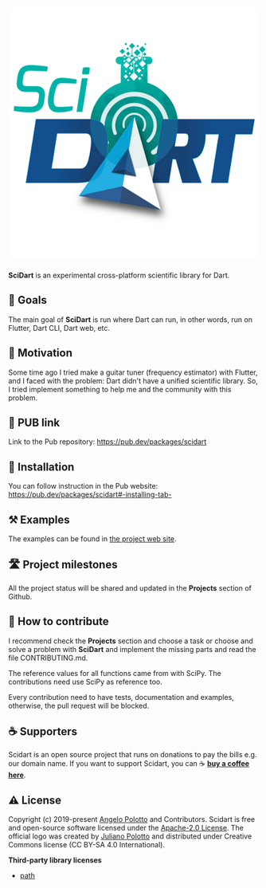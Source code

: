 # ![Scidart logo](https://github.com/scidart/scidart.org/blob/master/img/logo_small.png?raw=true)

**SciDart** is an experimental cross-platform scientific library for Dart.

## 🏹 Goals

The main goal of **SciDart** is run where Dart can run, in other words, run on Flutter, Dart CLI, Dart web, etc.

## 🏃 Motivation

Some time ago I tried make a guitar tuner (frequency estimator) with Flutter, and I faced with the problem: Dart didn't 
have a unified scientific library. 
So, I tried implement something to help me and the community with this problem.

## 🧭 PUB link

Link to the Pub repository: https://pub.dev/packages/scidart

## 🔌 Installation

You can follow instruction in the Pub website: https://pub.dev/packages/scidart#-installing-tab-

## ⚒ Examples

The examples can be found in [the project web site](https://scidart.org/#examples-scidart).

## 🛣 Project milestones

All the project status will be shared and updated in the __Projects__ section of Github.

## 🙌 How to contribute

I recommend check the __Projects__ section and choose a task or choose and solve a problem with **SciDart** and 
implement the missing parts and read the file CONTRIBUTING.md.

The reference values for all functions came from with SciPy. The contributions need use SciPy as reference too.

Every contribution need to have tests, documentation and examples, otherwise, the pull request will be blocked.

## ☕ Supporters

Scidart is an open source project that runs on donations to pay the bills e.g. our domain name. If you want to support Scidart, you can ☕ [**buy a coffee here**](https://www.buymeacoffee.com/polotto).

## ⚠ License

Copyright (c) 2019-present [Angelo Polotto](https://github.com/polotto) and Contributors. Scidart is free and open-source software licensed under the [Apache-2.0 License](./LICENSE). The official logo was created by [Juliano Polotto](https://www.linkedin.com/in/juliano-polotto-550ba379/) and distributed under Creative Commons license (CC BY-SA 4.0 International).

**Third-party library licenses**

- [path](https://github.com/dart-lang/path/blob/master/LICENSE)